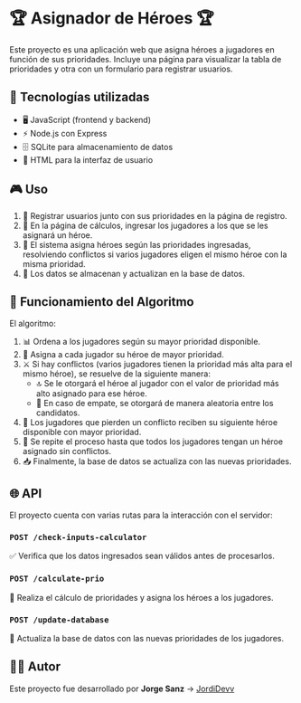 # 🏆 Asignador de Héroes 🏆

Este proyecto es una aplicación web que asigna héroes a jugadores en función de sus prioridades. Incluye una página para visualizar la tabla de prioridades y otra con un formulario para registrar usuarios.

## 🚀 Tecnologías utilizadas

- 🖥️ JavaScript (frontend y backend)
- ⚡ Node.js con Express
- 🗄️ SQLite para almacenamiento de datos
- 🎨 HTML para la interfaz de usuario

## 🎮 Uso

1. 📝 Registrar usuarios junto con sus prioridades en la página de registro.
2. 🔢 En la página de cálculos, ingresar los jugadores a los que se les asignará un héroe.
3. 🎯 El sistema asigna héroes según las prioridades ingresadas, resolviendo conflictos si varios jugadores eligen el mismo héroe con la misma prioridad.
4. 💾 Los datos se almacenan y actualizan en la base de datos.

## 🧠 Funcionamiento del Algoritmo

El algoritmo:
1. 📊 Ordena a los jugadores según su mayor prioridad disponible.
2. 🏅 Asigna a cada jugador su héroe de mayor prioridad.
3. ⚔️ Si hay conflictos (varios jugadores tienen la prioridad más alta para el mismo héroe), se resuelve de la siguiente manera:
   - 🔝 Se le otorgará el héroe al jugador con el valor de prioridad más alto asignado para ese héroe.
   - 🎲 En caso de empate, se otorgará de manera aleatoria entre los candidatos.
4. 🔄 Los jugadores que pierden un conflicto reciben su siguiente héroe disponible con mayor prioridad.
5. 🔁 Se repite el proceso hasta que todos los jugadores tengan un héroe asignado sin conflictos.
6. 📥 Finalmente, la base de datos se actualiza con las nuevas prioridades.

## 🌐 API

El proyecto cuenta con varias rutas para la interacción con el servidor:

### `POST /check-inputs-calculator`
✅ Verifica que los datos ingresados sean válidos antes de procesarlos.

### `POST /calculate-prio`
🔢 Realiza el cálculo de prioridades y asigna los héroes a los jugadores.

### `POST /update-database`
💾 Actualiza la base de datos con las nuevas prioridades de los jugadores.

## 👨‍💻 Autor
Este proyecto fue desarrollado por **Jorge Sanz** -> [JordiDevv](https://github.com/JordiDevv)
